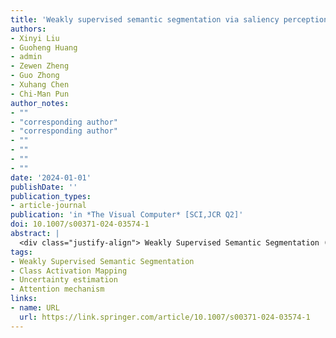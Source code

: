```yaml
---
title: 'Weakly supervised semantic segmentation via saliency perception with uncertainty-guided noise suppression'
authors:
- Xinyi Liu
- Guoheng Huang
- admin
- Zewen Zheng
- Guo Zhong
- Xuhang Chen
- Chi-Man Pun
author_notes:
- ""
- "corresponding author"
- "corresponding author"
- ""
- ""
- ""
- ""
date: '2024-01-01'
publishDate: ''
publication_types:
- article-journal
publication: 'in *The Visual Computer* [SCI,JCR Q2]'
doi: 10.1007/s00371-024-03574-1
abstract: |
  <div class="justify-align"> Weakly Supervised Semantic Segmentation (WSSS) has become increasingly popular for achieving remarkable segmentation with only image-level labels. Current WSSS approaches extract Class Activation Mapping (CAM) from classification models to produce pseudo-masks for segmentation supervision. However, due to the gap between image-level supervised classification loss and pixel-level CAM generation tasks, the model tends to activate discriminative regions at the image level rather than pursuing pixel-level classification results. Moreover, insufficient supervision leads to unrestricted attention diffusion in the model, further introducing inter-class recognition noise. In this paper, we introduce a framework that employs Saliency Perception and Uncertainty, which includes a Saliency Perception Module (SPM) with Pixel-wise Transfer Loss (SP-PT), and an Uncertainty-guided Noise Suppression method. Specifically, within the SPM, we employ a hybrid attention mechanism to expand the receptive field of the module and enhance its ability to perceive salient object features. Meanwhile, a Pixel-wise Transfer Loss is designed to guide the attention diffusion of the classification model to non-discriminative regions at the pixel-level, thereby mitigating the bias of the model. To further enhance the robustness of CAM for obtaining more accurate pseudo-masks, we propose a noise suppression method based on uncertainty estimation, which applies a confidence matrix to the loss function to suppress the propagation of erroneous information and correct it, thus making the model more robust to noise. We conducted experiments on the PASCAL VOC 2012 and MS COCO 2014, and the experimental results demonstrate the effectiveness of our proposed framework. Code is available at https://github.com/pur-suit/SPU. </div>
tags:
- Weakly Supervised Semantic Segmentation
- Class Activation Mapping
- Uncertainty estimation
- Attention mechanism
links:
- name: URL
  url: https://link.springer.com/article/10.1007/s00371-024-03574-1
---
```

